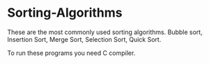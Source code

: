 # Sorting-Algorithms
These are the most commonly used sorting algorithms.
  Bubble sort,
  Insertion Sort,
  Merge Sort, 
  Selection Sort,
  Quick Sort.


To run these programs you need C compiler.
